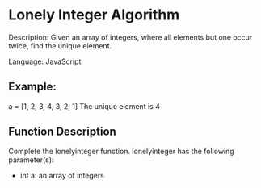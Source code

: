 # Lonely Integer Algorithm

Description: Given an array of integers, where all elements but one occur twice, find the unique element.

Language: JavaScript

## Example:

a = [1, 2, 3, 4, 3, 2, 1]
The unique element is 4

## Function Description

Complete the lonelyinteger function.
lonelyinteger has the following parameter(s):
- int a: an array of integers